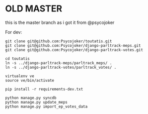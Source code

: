 # OLD MASTER

this is the master branch as i got it from @psycojoker

For dev:

    git clone git@github.com:Psycojoker/toutatis.git
    git clone git@github.com:Psycojoker/django-parltrack-meps.git
    git clone git@github.com:Psycojoker/django-parltrack-votes.git

    cd toutatis
    ln -s ../django-parltrack-meps/parltrack_meps/ .
    ln -s ../django-parltrack-votes/parltrack_votes/ .

    virtualenv ve
    source ve/bin/activate

    pip install -r requirements-dev.txt

    python manage.py syncdb
    python manage.py update_meps
    python manage.py import_ep_votes_data
